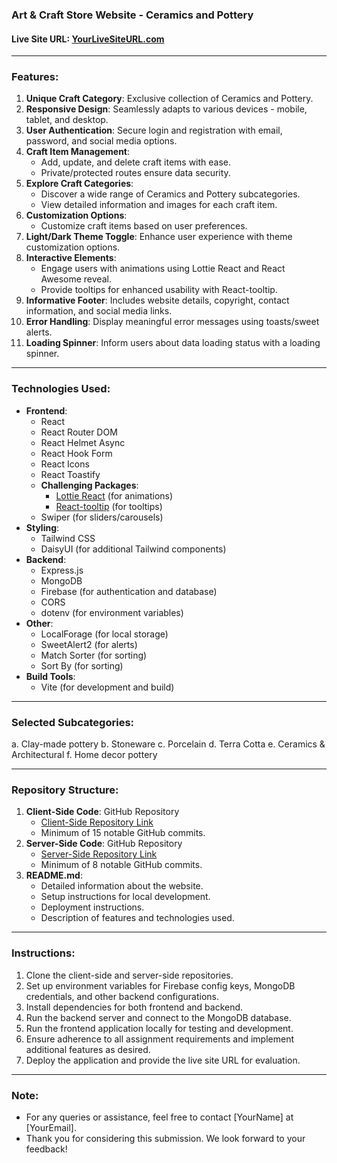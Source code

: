 ### Art & Craft Store Website - Ceramics and Pottery

#### Live Site URL: [YourLiveSiteURL.com](#)

---

### Features:
1. **Unique Craft Category**: Exclusive collection of Ceramics and Pottery.
2. **Responsive Design**: Seamlessly adapts to various devices - mobile, tablet, and desktop.
3. **User Authentication**: Secure login and registration with email, password, and social media options.
4. **Craft Item Management**:
   - Add, update, and delete craft items with ease.
   - Private/protected routes ensure data security.
5. **Explore Craft Categories**:
   - Discover a wide range of Ceramics and Pottery subcategories.
   - View detailed information and images for each craft item.
6. **Customization Options**:
   - Customize craft items based on user preferences.
7. **Light/Dark Theme Toggle**: Enhance user experience with theme customization options.
8. **Interactive Elements**:
   - Engage users with animations using Lottie React and React Awesome reveal.
   - Provide tooltips for enhanced usability with React-tooltip.
9. **Informative Footer**: Includes website details, copyright, contact information, and social media links.
10. **Error Handling**: Display meaningful error messages using toasts/sweet alerts.
11. **Loading Spinner**: Inform users about data loading status with a loading spinner.

---

### Technologies Used:
- **Frontend**:
  - React
  - React Router DOM
  - React Helmet Async
  - React Hook Form
  - React Icons
  - React Toastify
  - **Challenging Packages**:
    - [Lottie React](https://www.npmjs.com/package/lottie-react) (for animations)
    - [React-tooltip](https://www.npmjs.com/package/react-tooltip) (for tooltips)
  - Swiper (for sliders/carousels)
- **Styling**:
  - Tailwind CSS
  - DaisyUI (for additional Tailwind components)
- **Backend**:
  - Express.js
  - MongoDB
  - Firebase (for authentication and database)
  - CORS
  - dotenv (for environment variables)
- **Other**:
  - LocalForage (for local storage)
  - SweetAlert2 (for alerts)
  - Match Sorter (for sorting)
  - Sort By (for sorting)
- **Build Tools**:
  - Vite (for development and build)
  
---

### Selected Subcategories:
a. Clay-made pottery
b. Stoneware
c. Porcelain
d. Terra Cotta
e. Ceramics & Architectural
f. Home decor pottery

---

### Repository Structure:
1. **Client-Side Code**: GitHub Repository
   - [Client-Side Repository Link](#)
   - Minimum of 15 notable GitHub commits.
2. **Server-Side Code**: GitHub Repository
   - [Server-Side Repository Link](#)
   - Minimum of 8 notable GitHub commits.
3. **README.md**:
   - Detailed information about the website.
   - Setup instructions for local development.
   - Deployment instructions.
   - Description of features and technologies used.

---

### Instructions:
1. Clone the client-side and server-side repositories.
2. Set up environment variables for Firebase config keys, MongoDB credentials, and other backend configurations.
3. Install dependencies for both frontend and backend.
4. Run the backend server and connect to the MongoDB database.
5. Run the frontend application locally for testing and development.
6. Ensure adherence to all assignment requirements and implement additional features as desired.
7. Deploy the application and provide the live site URL for evaluation.

---

### Note:
- For any queries or assistance, feel free to contact [YourName] at [YourEmail].
- Thank you for considering this submission. We look forward to your feedback!
